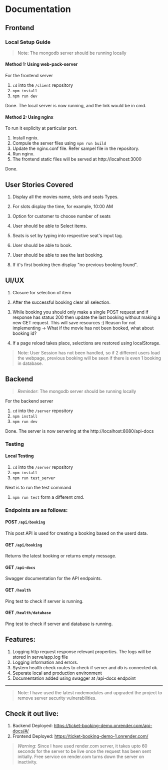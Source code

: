 
# Documentation

## Frontend

### Local Setup Guide

> Note: The mongodb server should be running locally

#### Method 1: Using web-pack-server
For the frontend server 

1. `cd` into the `/client` repository
2. `npm install`
3. `npm run dev`

Done. The local server is now running, and the link would be in cmd.

#### Method 2: Using nginx

To run it explicity at particular port.

1. Install ngnix.
2. Compule the server files using `npm run build`
3. Update the nginx.conf file. Refer sampel file in the repository.
4. Run nginx.
5. The frontend static files will be served at http://localhost:3000

Done.

## User Stories Covered

1. Display all the movies name, slots and seats Types.

2. For slots display the time, for example, 10:00 AM

3. Option for customer to choose number of seats

4. User should be able to Select items.

5. Seats is set by typing into respective seat's input tag.

6. User should be able to book.

7. User should be able to see the last booking.

8.  If it's first booking then display "no previous booking 
found".

## UI/UX

1. Closure for selection of item

2. After the successful booking clear all selection.

3. While booking you should only make a single POST request and if response has status 200 then update the last booking without making a new GET request. This will save resources :)
Reason for not implementing -> What if the movie has not been booked, what about booking id?

4. If a page reload takes place, selections are restored using localStorage.


> Note: User Session has not been handled, so if 2 different users load the webpage, previous booking will be seen if there is even 1 booking in database.

## Backend

> *Reminder*: The mongodb server should be running locally

For the backend server

1. `cd` into the `/server` repository
2. `npm install`
3. `npm run dev`

Done. The server is now servering at the http://localhost:8080/api-docs

### Testing

#### Local Testing

1. `cd` into the `/server` repository
2. `npm install`
3. `npm run test_server`

Next is to run the test command

1. `npm run test` form a different cmd.

### Endpoints are as follows:

#### POST `/api/booking`

This post API is used for creating a booking based on the userd data.

#### GET `/api/booking`

Returns the latest booking or returns empty message.


#### GET `/api-docs`

Swagger documentation for the API endpoints.

#### GET `/health`

Ping test to check if server is running.

#### GET `/health/database`

Ping test to check if server and database is running.

## Features:

1. Logging http request response relevant properties. The logs will be stored in serve/app.log file
2. Logging information and errors.
3. System health check routes to check if server and db is connected ok.
4. Seperate local and production environment
5. Documentation added using swagger at <url>/api-docs endpoint

---

> Note: I have used the latest nodemodules and upgraded the project to remove server security vulnerabilities.

## Check it out live:

1. Backend Deployed: https://ticket-booking-demo.onrender.com/api-docs/#/ 
2. Frontend Deployed: https://ticket-booking-demo-1.onrender.com/

> *Warning*: Since I have used render.com server, it takes upto 60 seconds for the server to be live once the request has been sent initially. Free service on render.com turns down the server on inactivity.




